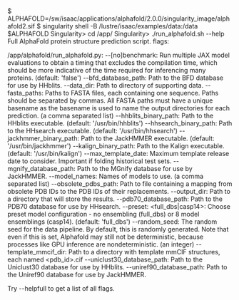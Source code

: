 
$ ALPHAFOLD=/sw/isaac/applications/alphafold/2.0.0/singularity_image/alphafold2.sif
$ singularity shell -B /lustre/isaac/examples/data:/data $ALPHAFOLD
Singularity> cd /app/
Singularity> ./run_alphafold.sh --help
Full AlphaFold protein structure prediction script.
flags:

/app/alphafold/run_alphafold.py:
  --[no]benchmark: Run multiple JAX model evaluations to obtain a timing that
    excludes the compilation time, which should be more indicative of the time
    required for inferencing many proteins.
    (default: 'false')
  --bfd_database_path: Path to the BFD database for use by HHblits.
  --data_dir: Path to directory of supporting data.
  --fasta_paths: Paths to FASTA files, each containing one sequence. Paths
    should be separated by commas. All FASTA paths must have a unique basename
    as the basename is used to name the output directories for each prediction.
    (a comma separated list)
  --hhblits_binary_path: Path to the HHblits executable.
    (default: '/usr/bin/hhblits')
  --hhsearch_binary_path: Path to the HHsearch executable.
    (default: '/usr/bin/hhsearch')
  --jackhmmer_binary_path: Path to the JackHMMER executable.
    (default: '/usr/bin/jackhmmer')
  --kalign_binary_path: Path to the Kalign executable.
    (default: '/usr/bin/kalign')
  --max_template_date: Maximum template release date to consider. Important if
    folding historical test sets.
  --mgnify_database_path: Path to the MGnify database for use by JackHMMER.
  --model_names: Names of models to use.
    (a comma separated list)
  --obsolete_pdbs_path: Path to file containing a mapping from obsolete PDB IDs
    to the PDB IDs of their replacements.
  --output_dir: Path to a directory that will store the results.
  --pdb70_database_path: Path to the PDB70 database for use by HHsearch.
  --preset: <full_dbs|casp14>: Choose preset model configuration - no ensembling
    (full_dbs) or 8 model ensemblings (casp14).
    (default: 'full_dbs')
  --random_seed: The random seed for the data pipeline. By default, this is
    randomly generated. Note that even if this is set, Alphafold may still not
    be deterministic, because processes like GPU inference are nondeterministic.
    (an integer)
  --template_mmcif_dir: Path to a directory with template mmCIF structures, each
    named <pdb_id>.cif
  --uniclust30_database_path: Path to the Uniclust30 database for use by
    HHblits.
  --uniref90_database_path: Path to the Uniref90 database for use by JackHMMER.

Try --helpfull to get a list of all flags.
